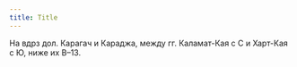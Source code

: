 ```yaml
---
title: Title
---
```


На вдрз дол. Карагач и Караджа, между гг. Каламат-Кая с С и Харт-Кая с Ю, ниже
их В–13.

